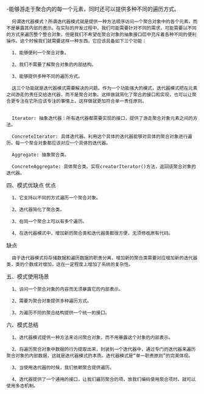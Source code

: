 -能够游走于聚合内的每一个元素，同时还可以提供多种不同的遍历方式。



      何谓迭代器模式？所谓迭代器模式就是提供一种方法顺序访问一个聚合对象中的各个元素，而不是暴露其内部的表示。在实际的开发过程中，我们可能需要针对不同的需求，可能需要以不同的方式来遍历整个整合对象，但是我们不希望在聚合对象的抽象接口层中充斥着各种不同的便利操作。这个时候我们就需要这样一种东西，它应该具备如下三个功能：

      1、能够便利一个聚合对象。

      2、我们不需要了解聚合对象的内部结构。

      3、能够提供多种不同的遍历方式。

      这三个功能就是迭代器模式需要解决的问题。作为一个功能强大的模式，迭代器模式把在元素之间游走的责任交给迭代器，而不是聚合对象。这样做就简化了聚合的接口和实现，也可以让聚合更专注在它所应该专注的事情上，这样做就更加符合单一责任原则。


      Iterator: 抽象迭代器：所有迭代器都需要实现的接口，提供了游走聚合对象元素之间的方法。

      ConcreteIterator: 具体迭代器。利用这个具体的迭代器能够对具体的聚合对象进行遍历。每一个聚合对象都应该对应一个具体的迭代器。

      Aggregate: 抽象聚合类。

      ConcreteAggregate: 具体聚合类。实现creatorIterator()方法，返回该聚合对象的迭代器。


四、模式优缺点
优点

      1、它支持以不同的方式遍历一个聚合对象。

      2、迭代器简化了聚合类。

      3、在同一个聚合上可以有多个遍历。

      4、在迭代器模式中，增加新的聚合类和迭代器类都很方便，无须修改原有代码。
缺点

      由于迭代器模式将存储数据和遍历数据的职责分离，增加新的聚合类需要对应增加新的迭代器类，类的个数成对增加，这在一定程度上增加了系统的复杂性。

五、模式使用场景

      1、访问一个聚合对象的内容而无须暴露它的内部表示。

      2、需要为聚合对象提供多种遍历方式。

      3、为遍历不同的聚合结构提供一个统一的接口。
六、模式总结

      1、迭代器模式提供一种方法来访问聚合对象，而不用暴露这个对象的内部表示。

      2、将遍历聚合对象中数据的行为提取出来，封装到一个迭代器中，通过专门的迭代器来遍历聚合对象的内部数据，这就是迭代器模式的本质。迭代器模式是“单一职责原则”的完美体现。

      3、当使用迭代器的时候，我们依赖聚合提供遍历。

      4、迭代器提供了一个通用的接口，让我们遍历聚合的项，放我们编码使用聚合项时，就可以使用多态机制。